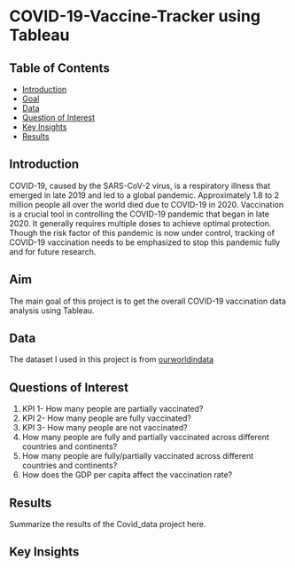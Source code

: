 # COVID-19-Vaccine-Tracker using Tableau
## Table of Contents
- [Introduction](#introduction)
- [Goal](#goal)
- [Data](#data)
- [Question of Interest](#QestiionOfInterest)
- [Key Insights](#keyInsights)
- [Results](#results)

## Introduction
COVID-19, caused by the SARS-CoV-2 virus, is a respiratory illness that emerged in late 2019 and led to a global pandemic.  Approximately 1.8 to 2 million people all over the world died due to COVID-19 in 2020. Vaccination is a crucial tool in controlling the COVID-19 pandemic that began in late 2020. It generally requires multiple doses to achieve optimal protection. Though the risk factor of this pandemic is now under control, tracking of COVID-19 vaccination needs to be emphasized to stop this pandemic fully and for future research.
## Aim
The main goal of this project is to get the overall COVID-19 vaccination data analysis using Tableau.

## Data
The dataset I used in this project is from [ourworldindata](https://ourworldindata.org/covid-vaccinations?lid=33450) 

## Questions of Interest
1. KPI 1- How many people are partially vaccinated?
2. KPI 2- How many people are fully vaccinated?
3. KPI 3- How many people are not vaccinated?
4. How many people are fully and partially vaccinated across different countries and continents?
5. How many people are fully/partially vaccinated across different countries and continents?
6. How does the GDP per capita affect the vaccination rate?

## Results
Summarize the results of the Covid_data project here.
## Key Insights
